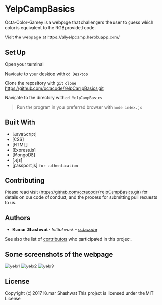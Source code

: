 # YelpCampBasics

Octa-Color-Gamey is a webpage that challengers the user to guess which color is equivalent to the RGB provided code.

Visit the webpage at https://allyelpcamp.herokuapp.com/

## Set Up

Open your terminal

Navigate to your desktop with `cd Desktop`

Clone the repository with `git clone` https://github.com/octacode/YelpCampBasics.git

Navigate to the directory with `cd YelpCampBasics`

> Run the program in your preferred browser with `node index.js`

## Built With

* [JavaScript]
* [CSS]
* [HTML]
* [Express.js]
* [MongoDB]
* [.ejs]
* [passport.js] `for authentication`

## Contributing

Please read visit (https://github.com/octacode/YelpCampBasics.git) for details on our code of conduct, and the process for submitting pull requests to us.


## Authors

* **Kumar Shashwat** - *Initial work* - [octacode](https://github.com/octacode)

See also the list of [contributors](https://github.com/octacode/YelpCampBasics/graphs/contributors) who participated in this project.

## Some screenshots of the webpage

![yelp1](https://user-images.githubusercontent.com/32770314/31546801-89fa3056-b042-11e7-8c97-1220cc51c7d9.png)
![yelp2](https://user-images.githubusercontent.com/32770314/31546802-8a58986c-b042-11e7-8cb1-1ac4ee89800a.png)
![yelp3](https://user-images.githubusercontent.com/32770314/31546804-8a9f2174-b042-11e7-8640-67ee9c45e820.png)

## License

Copyright (c) 2017 Kumar Shashwat
This project is licensed under the MIT License
